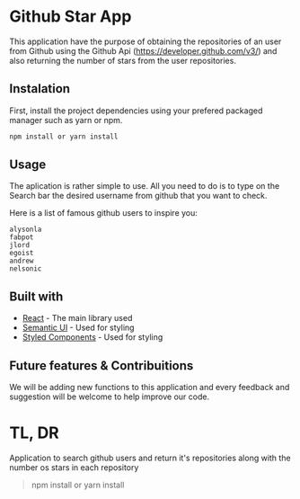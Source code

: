 # Github Star App

This application have the purpose of obtaining the repositories of an user from Github using the Github Api (https://developer.github.com/v3/) and also returning the number of stars from the user repositories.

## Instalation

First, install the project dependencies using your prefered packaged manager such as yarn or npm.

```bash
npm install or yarn install
```

## Usage

The aplication is rather simple to use. All you need to do is to type on the Search bar the desired username from github that you want to check.

Here is a list of famous github users to inspire you:

```
alysonla
fabpot
jlord
egoist
andrew
nelsonic
```


## Built with

* [React](https://reactjs.org/) - The main library used
* [Semantic UI](https://semantic-ui.com/) - Used for styling
* [Styled Components](https://styled-components.com/) - Used for styling

## Future features & Contribuitions

We will be adding new functions to this application and every feedback and suggestion will be welcome to help improve our code.


# TL, DR

Application to search github users and return it's repositories along with the number os stars in each repository
> npm install or yarn install


